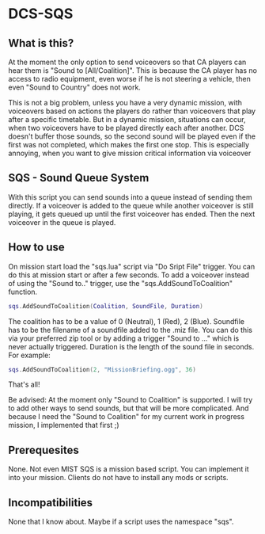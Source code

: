 # DCS-SQS
## What is this?

At the moment the only option to send voiceovers so that CA players can hear them is "Sound to [All/Coalition]". This is because the 
CA player has no access to radio equipment, even worse if he is not steering a vehicle, then even "Sound to Country" does not work.

This is not a big problem, unless you have a very dynamic mission, with voiceovers based on actions the players do rather than voiceovers
that play after a specific timetable.
But in a dynamic mission, situations can occur, when two voiceovers have to be played directly each after another. DCS doesn't buffer those sounds, so the second sound will be played even if the first was not completed, which makes the first one stop. This is especially annoying, when you want to give mission critical information via voiceover

## SQS - Sound Queue System
With this script you can send sounds into a queue instead of sending them directly. If a voiceover is added to the queue while another
voiceover is still playing, it gets queued up until the first voiceover has ended. Then the next voiceover in the queue is played.

## How to use
On mission start load the "sqs.lua" script via "Do Sript File" trigger. You can do this at mission start or after a few seconds.
To add a voiceover instead of using the "Sound to.." trigger, use the "sqs.AddSoundToCoalition" function.

```lua
sqs.AddSoundToCoalition(Coalition, SoundFile, Duration)
```

The coalition has to be a value of 0 (Neutral), 1 (Red), 2 (Blue). Soundfile has to be the filename of a soundfile added to the .miz file.
You can do this via your preferred zip tool or by adding a trigger "Sound to ..." which is never actually triggered. Duration is the
length of the sound file in seconds. For example:

```lua
sqs.AddSoundToCoalition(2, "MissionBriefing.ogg", 36)
```
That's all!

Be advised: At the moment only "Sound to Coalition" is supported. I will try to add other ways to send sounds, but that will be more complicated. And because I need the "Sound to Coalition" for my current work in progress mission, I implemented that first ;)

## Prerequesites
None. Not even MIST
SQS is a mission based script. You can implement it into your mission. Clients do not have to install any mods or scripts.

## Incompatibilities
None that I know about. Maybe if a script uses the namespace "sqs".

